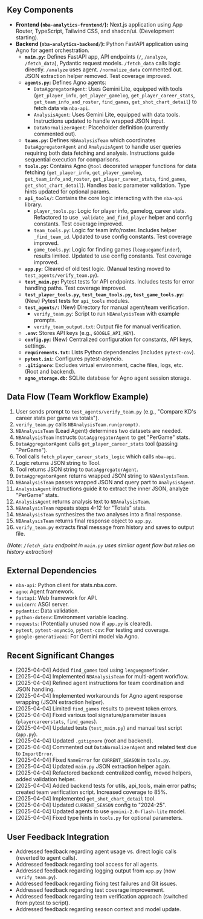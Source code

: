 ## Key Components

*   **Frontend (`nba-analytics-frontend/`):** Next.js application using App Router, TypeScript, Tailwind CSS, and shadcn/ui. (Development starting).
*   **Backend (`nba-analytics-backend/`):** Python FastAPI application using Agno for agent orchestration.
    *   **`main.py`:** Defines FastAPI app, API endpoints (`/`, `/analyze`, `/fetch_data`), Pydantic request models. `/fetch_data` calls logic directly. `/analyze` uses agent. `/normalize_data` commented out. JSON extraction helper removed. Test coverage improved.
    *   **`agents.py`:** Defines Agno agents:
        *   `DataAggregatorAgent`: Uses Gemini Lite, equipped with tools (`get_player_info`, `get_player_gamelog`, `get_player_career_stats`, `get_team_info_and_roster`, `find_games`, `get_shot_chart_detail`) to fetch data via `nba-api`.
        *   `AnalysisAgent`: Uses Gemini Lite, equipped with data tools. Instructions updated to handle wrapped JSON input.
        *   `DataNormalizerAgent`: Placeholder definition (currently commented out).
    *   **`teams.py`:** Defines `NBAnalysisTeam` which coordinates `DataAggregatorAgent` and `AnalysisAgent` to handle user queries requiring both data fetching and analysis. Instructions guide sequential execution for comparisons.
    *   **`tools.py`:** Contains Agno `@tool` decorated wrapper functions for data fetching (`get_player_info`, `get_player_gamelog`, `get_team_info_and_roster`, `get_player_career_stats`, `find_games`, `get_shot_chart_detail`). Handles basic parameter validation. Type hints updated for optional params.
    *   **`api_tools/`:** Contains the core logic interacting with the `nba-api` library.
        *   `player_tools.py`: Logic for player info, gamelog, career stats. Refactored to use `_validate_and_find_player` helper and config constants. Test coverage improved.
        *   `team_tools.py`: Logic for team info/roster. Includes helper `_find_team_id`. Updated to use config constants. Test coverage improved.
        *   `game_tools.py`: Logic for finding games (`leaguegamefinder`), results limited. Updated to use config constants. Test coverage improved.
    *   **`app.py`:** Cleared of old test logic. (Manual testing moved to `test_agents/verify_team.py`).
    *   **`test_main.py`:** Pytest tests for API endpoints. Includes tests for error handling paths. Test coverage improved.
    *   **`test_player_tools.py`, `test_team_tools.py`, `test_game_tools.py`:** (New) Pytest tests for `api_tools` modules.
    *   **`test_agents/`:** (New) Directory for manual agent/team verification.
        *   `verify_team.py`: Script to run `NBAnalysisTeam` with example prompts.
        *   `verify_team_output.txt`: Output file for manual verification.
    *   **`.env`:** Stores API keys (e.g., `GOOGLE_API_KEY`).
    *   **`config.py`:** (New) Centralized configuration for constants, API keys, settings.
    *   **`requirements.txt`:** Lists Python dependencies (includes `pytest-cov`).
    *   **`pytest.ini`:** Configures pytest-asyncio.
    *   **`.gitignore`:** Excludes virtual environment, cache files, logs, etc. (Root and backend).
    *   **`agno_storage.db`:** SQLite database for Agno agent session storage.

## Data Flow (Team Workflow Example)

1.  User sends prompt to `test_agents/verify_team.py` (e.g., "Compare KD's career stats per game vs totals").
2.  `verify_team.py` calls `NBAnalysisTeam.run(prompt)`.
3.  `NBAnalysisTeam` (Lead Agent) determines two datasets are needed.
4.  `NBAnalysisTeam` instructs `DataAggregatorAgent` to get "PerGame" stats.
5.  `DataAggregatorAgent` calls `get_player_career_stats` tool (passing "PerGame").
6.  Tool calls `fetch_player_career_stats_logic` which calls `nba-api`.
7.  Logic returns JSON string to Tool.
8.  Tool returns JSON string to `DataAggregatorAgent`.
9.  `DataAggregatorAgent` returns wrapped JSON string to `NBAnalysisTeam`.
10. `NBAnalysisTeam` passes wrapped JSON and query part to `AnalysisAgent`.
11. `AnalysisAgent` instructions guide it to extract the inner JSON, analyze "PerGame" stats.
12. `AnalysisAgent` returns analysis text to `NBAnalysisTeam`.
13. `NBAnalysisTeam` repeats steps 4-12 for "Totals" stats.
14. `NBAnalysisTeam` synthesizes the two analyses into a final response.
15. `NBAnalysisTeam` returns final response object to `app.py`.
16. `verify_team.py` extracts final message from history and saves to output file.

*(Note: `/fetch_data` endpoint in `main.py` uses similar agent flow but relies on history extraction)*

## External Dependencies

*   `nba-api`: Python client for stats.nba.com.
*   `agno`: Agent framework.
*   `fastapi`: Web framework for API.
*   `uvicorn`: ASGI server.
*   `pydantic`: Data validation.
*   `python-dotenv`: Environment variable loading.
*   `requests`: (Potentially unused now if `app.py` is cleared).
*   `pytest`, `pytest-asyncio`, `pytest-cov`: For testing and coverage.
*   `google-generativeai`: For Gemini model via Agno.

## Recent Significant Changes

*   [2025-04-04] Added `find_games` tool using `leaguegamefinder`.
*   [2025-04-04] Implemented `NBAnalysisTeam` for multi-agent workflow.
*   [2025-04-04] Refined agent instructions for team coordination and JSON handling.
*   [2025-04-04] Implemented workarounds for Agno agent response wrapping (JSON extraction helper).
*   [2025-04-04] Limited `find_games` results to prevent token errors.
*   [2025-04-04] Fixed various tool signature/parameter issues (`playercareerstats`, `find_games`).
*   [2025-04-04] Updated tests (`test_main.py`) and manual test script (`app.py`).
*   [2025-04-04] Updated `.gitignore` (root and backend).
*   [2025-04-04] Commented out `DataNormalizerAgent` and related test due to `ImportError`.
*   [2025-04-04] Fixed `NameError` for `CURRENT_SEASON` in `tools.py`.
*   [2025-04-04] Updated `main.py` JSON extraction helper again.
*   [2025-04-04] Refactored backend: centralized config, moved helpers, added validation helper.
*   [2025-04-04] Added backend tests for utils, api_tools, main error paths; created team verification script. Increased coverage to 85%.
*   [2025-04-04] Implemented `get_shot_chart_detail` tool.
*   [2025-04-04] Updated `CURRENT_SEASON` config to "2024-25".
*   [2025-04-04] Updated agents to use `gemini-2.0-flash-lite` model.
*   [2025-04-04] Fixed type hints in `tools.py` for optional parameters.

## User Feedback Integration

*   Addressed feedback regarding agent usage vs. direct logic calls (reverted to agent calls).
*   Addressed feedback regarding tool access for all agents.
*   Addressed feedback regarding logging output from `app.py` (now `verify_team.py`).
*   Addressed feedback regarding fixing test failures and Git issues.
*   Addressed feedback regarding test coverage improvement.
*   Addressed feedback regarding team verification approach (switched from pytest to script).
*   Addressed feedback regarding season context and model update.